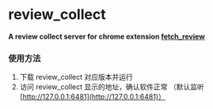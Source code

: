# review_collect
**A review collect server for chrome extension [fetch_review](https://github.com/ix64/fetch_review)**

### 使用方法
1. 下载 review_collect 对应版本并运行
2. 访问 review_collect 显示的地址，确认软件正常
（默认监听 [http://127.0.0.1:6481](http://127.0.0.1:6481)）

